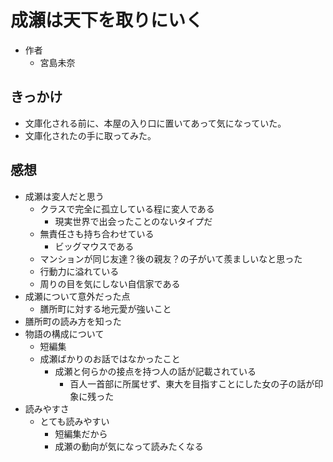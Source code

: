 # 成瀬は天下を取りにいく

* 作者
  * 宮島未奈

## きっかけ

* 文庫化される前に、本屋の入り口に置いてあって気になっていた。
* 文庫化されたの手に取ってみた。

## 感想

* 成瀬は変人だと思う
  * クラスで完全に孤立している程に変人である
    * 現実世界で出会ったことのないタイプだ  
  * 無責任さも持ち合わせている
    * ビッグマウスである
  * マンションが同じ友達？後の親友？の子がいて羨ましいなと思った
  * 行動力に溢れている
  * 周りの目を気にしない自信家である
* 成瀬について意外だった点
  * 膳所町に対する地元愛が強いこと
* 膳所町の読み方を知った
* 物語の構成について
  * 短編集
  * 成瀬ばかりのお話ではなかったこと
    * 成瀬と何らかの接点を持つ人の話が記載されている
      * 百人一首部に所属せず、東大を目指すことにした女の子の話が印象に残った
* 読みやすさ
  * とても読みやすい
    * 短編集だから
    * 成瀬の動向が気になって読みたくなる  
  
